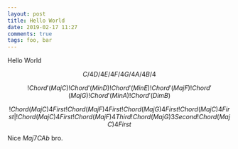 ```yaml
---
layout: post
title: Hello World
date: 2019-02-17 11:27
comments: true
tags: foo, bar
---
```


Hello World

$$
C/4
D/4
E/4
F/4
G/4
A/4
B/4
$$

$$
!Chord' (Maj C)
!Chord' (Min D)
!Chord' (Min E)
!Chord' (Maj F)
!Chord' (Maj G)
!Chord' (Min A)
!Chord' (Dim B)
$$

$$
!Chord (Maj C) 4 First
!Chord (Maj F) 4 First
!Chord (Maj G) 4 First
!Chord (Maj C) 4 First
|
!Chord (Maj C) 4 First
!Chord (Maj F) 4 Third
!Chord (Maj G) 3 Second
!Chord (Maj C) 4 First
$$

Nice $Maj7C Ab$ bro.

